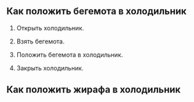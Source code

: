 ## Как положить бегемота в холодильник ##

1. Открыть холодильник.

2. Взять бегемота.

3. Положить бегемота в холодильник.

4. Закрыть холодильник.


## Как положить жирафа в холодильник ##
